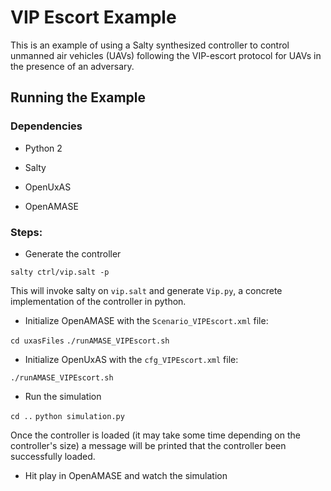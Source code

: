 # VIP Escort Example

This is an example of using a Salty synthesized controller to control unmanned air vehicles (UAVs) following the VIP-escort protocol for UAVs in the presence of an adversary.

## Running the Example

### Dependencies

- Python 2

- Salty

- OpenUxAS

- OpenAMASE

### Steps:

- Generate the controller

`salty ctrl/vip.salt -p`

This will invoke salty on `vip.salt` and generate `Vip.py`, a concrete implementation of the controller in python.

- Initialize OpenAMASE with the `Scenario_VIPEscort.xml` file:

`cd uxasFiles`
`./runAMASE_VIPEscort.sh`

- Initialize OpenUxAS with the `cfg_VIPEscort.xml` file:

`./runAMASE_VIPEscort.sh`

- Run the simulation

`cd ..`
`python simulation.py`

Once the controller is loaded (it may take some time depending on the controller's size) a message will be printed that the controller been successfully loaded.

- Hit play in OpenAMASE and watch the simulation
